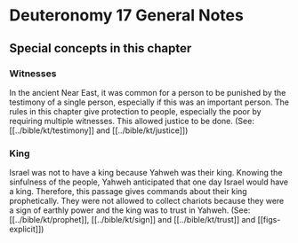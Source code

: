 # Deuteronomy 17 General Notes
## Special concepts in this chapter

### Witnesses
In the ancient Near East, it was common for a person to be punished by the testimony of a single person, especially if this was an important person. The rules in this chapter give protection to people, especially the poor by requiring multiple witnesses. This allowed justice to be done. (See: [[../bible/kt/testimony]] and [[../bible/kt/justice]])

### King
Israel was not to have a king because Yahweh was their king. Knowing the sinfulness of the people, Yahweh anticipated that one day Israel would have a king. Therefore, this passage gives commands about their king prophetically. They were not allowed to collect chariots because they were a sign of earthly power and the king was to trust in Yahweh. (See: [[../bible/kt/prophet]], [[../bible/kt/sign]] and [[../bible/kt/trust]] and [[figs-explicit]])